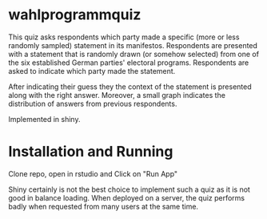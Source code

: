 # wahlprogrammquiz

This quiz asks respondents which party made a specific (more or less randomly sampled) statement in its manifestos. 
Respondents are presented with a statement that is randomly drawn (or somehow selected) from one of the six established German parties' electoral programs. 
Respondents are asked to indicate which party made the statement. 

After indicating their guess they the context of the statement is presented along with the right answer. 
Moreover, a small graph indicates the distribution of answers from previous respondents.

Implemented in shiny.


# Installation and Running

Clone repo, open in rstudio and Click on "Run App"

Shiny certainly is not the best choice to implement such a quiz as it is not good in balance loading. When deployed on a server, the quiz performs badly when requested from many users at the same time. 
